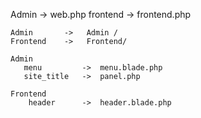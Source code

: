 <!-- Route -->
   Admin        ->    web.php
   frontend     ->  frontend.php

<!-- Controller -->
    Admin       ->   Admin /
    Frontend    ->   Frontend/
    
<!-- Page  -->
    Admin 
       menu         ->  menu.blade.php
       site_title   ->  panel.php  

    Frontend 
        header      ->  header.blade.php


